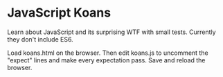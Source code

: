 # JavaScript Koans #

Learn about JavaScript and its surprising WTF with small tests. Currently they don't include ES6.

Load koans.html on the browser. Then edit koans.js to uncomment the "expect" lines and make every expectation pass. Save and reload the browser.